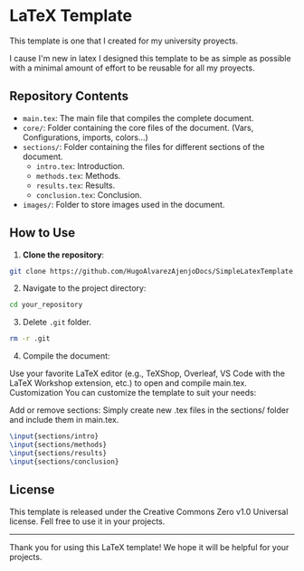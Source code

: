 # LaTeX Template

This template is one that I created for my university proyects.

I cause I'm new in latex I designed this template to be as simple as possible with a minimal amount of effort to be reusable for all my proyects.

## Repository Contents

- `main.tex`: The main file that compiles the complete document.
- `core/`: Folder containing the core files of the document. (Vars, Configurations, imports, colors...)
- `sections/`: Folder containing the files for different sections of the document.
  - `intro.tex`: Introduction.
  - `methods.tex`: Methods.
  - `results.tex`: Results.
  - `conclusion.tex`: Conclusion.
- `images/`: Folder to store images used in the document.

## How to Use

1. **Clone the repository**:

```bash
git clone https://github.com/HugoAlvarezAjenjoDocs/SimpleLatexTemplate.git
```

2. Navigate to the project directory:

```bash
cd your_repository
```

3. Delete `.git` folder.

```bash
rm -r .git
```

4. Compile the document:

Use your favorite LaTeX editor (e.g., TeXShop, Overleaf, VS Code with the LaTeX Workshop extension, etc.) to open and compile main.tex.
Customization
You can customize the template to suit your needs:

Add or remove sections: Simply create new .tex files in the sections/ folder and include them in main.tex.

```tex
\input{sections/intro}
\input{sections/methods}
\input{sections/results}
\input{sections/conclusion}
```

## License

This template is released under the Creative Commons Zero v1.0 Universal license.
Fell free to use it in your projects.

---

Thank you for using this LaTeX template! We hope it will be helpful for your projects.


